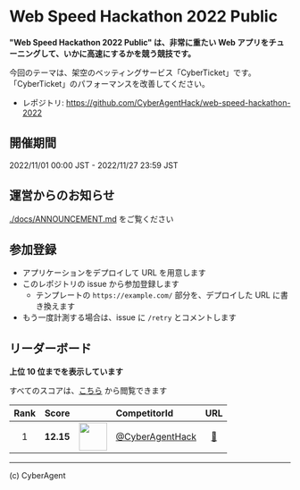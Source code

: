 # Web Speed Hackathon 2022 Public

**"Web Speed Hackathon 2022 Public" は、非常に重たい Web アプリをチューニングして、いかに高速にするかを競う競技です。**

今回のテーマは、架空のベッティングサービス「CyberTicket」です。
「CyberTicket」のパフォーマンスを改善してください。

- レポジトリ: https://github.com/CyberAgentHack/web-speed-hackathon-2022

## 開催期間

2022/11/01 00:00 JST - 2022/11/27 23:59 JST

## 運営からのお知らせ

[./docs/ANNOUNCEMENT.md](./docs/ANNOUNCEMENT.md) をご覧ください

## 参加登録

- アプリケーションをデプロイして URL を用意します
- このレポジトリの issue から参加登録します
  - テンプレートの `https://example.com/` 部分を、デプロイした URL に書き換えます
- もう一度計測する場合は、issue に `/retry` とコメントします

## リーダーボード

**上位 10 位までを表示しています**

すべてのスコアは、[こちら](./score.csv) から閲覧できます

<!-- leaderboard:start -->

| Rank |   Score   |                                                                                           | CompetitorId                                         |                            URL                            |
| :--: | :-------: | :---------------------------------------------------------------------------------------: | :--------------------------------------------------- | :-------------------------------------------------------: |
|  1   | **12.15** | <img alt="" width="50" height="50" src="https://github.com/CyberAgentHack.png?size=100"/> | [@CyberAgentHack](https://github.com/CyberAgentHack) | [:link:](https://web-speed-hackathon-2022.herokuapp.com/) |

<!-- leaderboard:end -->

---

(c) CyberAgent
